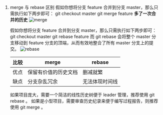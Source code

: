 1. merge 与 rebase 区别
   假如你想将分支 feature 合并到分支 master，那么只需执行如下两步即可：
   git checkout master
   git merge feature
   **多了一次合并的历史**
   ![merge](https://i.loli.net/2020/04/06/S5YmfCK7wW1JxTB.png)

   假如你想将分支 feature 合并到分支 master，那么只需执行如下两步即可：
   git checkout master
   git rebase feature
   而 git rebase 会将整个 master 分支移动到 feature 分支的顶端，从而有效地整合了所有 master 分支上的提交。
   ![rebase](https://i.loli.net/2020/04/06/F1qIGKTNDW6aRul.png)

   | 比较 | merge                | rebase         |
   | ---- | -------------------- | -------------- |
   | 优点 | 保留有价值的历史文档 | 删减就繁       |
   | 缺点 | 分支杂乱冗余         | 无法体现时间线 |

   如果项目庞大，需要一个简洁的线性历史树便于 leader 管理，推荐使用 git rebase 。
   如果是小型项目，需要审查历史纪录来便于编写过程报告，则推荐使用 git merge 。
